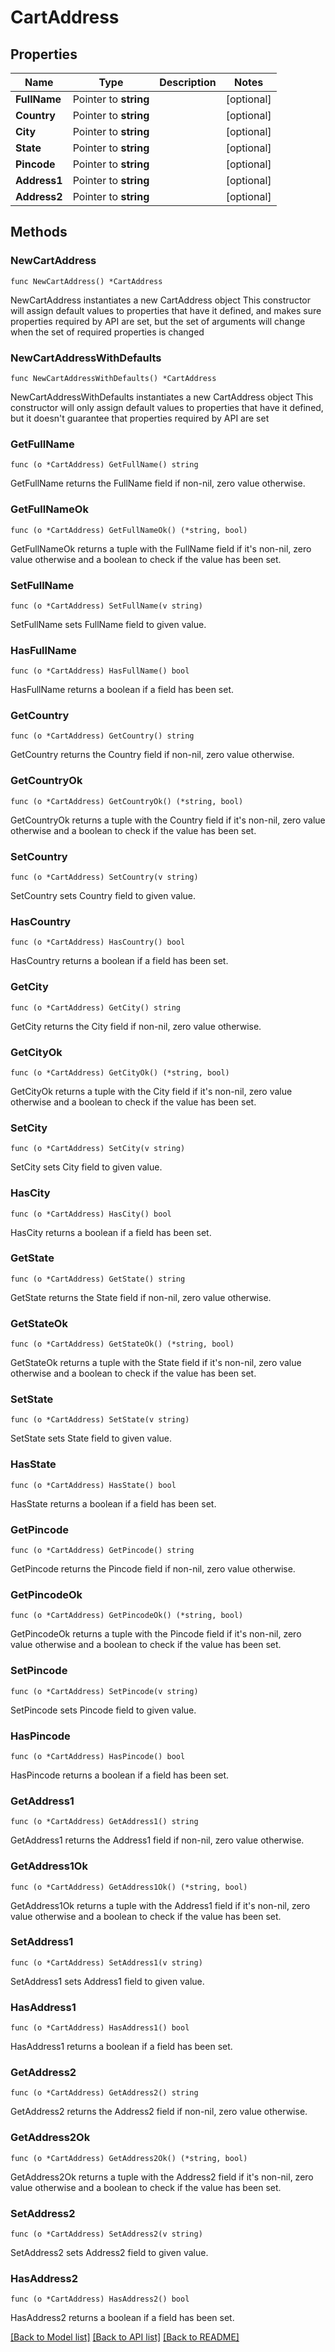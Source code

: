 # CartAddress

## Properties

Name | Type | Description | Notes
------------ | ------------- | ------------- | -------------
**FullName** | Pointer to **string** |  | [optional] 
**Country** | Pointer to **string** |  | [optional] 
**City** | Pointer to **string** |  | [optional] 
**State** | Pointer to **string** |  | [optional] 
**Pincode** | Pointer to **string** |  | [optional] 
**Address1** | Pointer to **string** |  | [optional] 
**Address2** | Pointer to **string** |  | [optional] 

## Methods

### NewCartAddress

`func NewCartAddress() *CartAddress`

NewCartAddress instantiates a new CartAddress object
This constructor will assign default values to properties that have it defined,
and makes sure properties required by API are set, but the set of arguments
will change when the set of required properties is changed

### NewCartAddressWithDefaults

`func NewCartAddressWithDefaults() *CartAddress`

NewCartAddressWithDefaults instantiates a new CartAddress object
This constructor will only assign default values to properties that have it defined,
but it doesn't guarantee that properties required by API are set

### GetFullName

`func (o *CartAddress) GetFullName() string`

GetFullName returns the FullName field if non-nil, zero value otherwise.

### GetFullNameOk

`func (o *CartAddress) GetFullNameOk() (*string, bool)`

GetFullNameOk returns a tuple with the FullName field if it's non-nil, zero value otherwise
and a boolean to check if the value has been set.

### SetFullName

`func (o *CartAddress) SetFullName(v string)`

SetFullName sets FullName field to given value.

### HasFullName

`func (o *CartAddress) HasFullName() bool`

HasFullName returns a boolean if a field has been set.

### GetCountry

`func (o *CartAddress) GetCountry() string`

GetCountry returns the Country field if non-nil, zero value otherwise.

### GetCountryOk

`func (o *CartAddress) GetCountryOk() (*string, bool)`

GetCountryOk returns a tuple with the Country field if it's non-nil, zero value otherwise
and a boolean to check if the value has been set.

### SetCountry

`func (o *CartAddress) SetCountry(v string)`

SetCountry sets Country field to given value.

### HasCountry

`func (o *CartAddress) HasCountry() bool`

HasCountry returns a boolean if a field has been set.

### GetCity

`func (o *CartAddress) GetCity() string`

GetCity returns the City field if non-nil, zero value otherwise.

### GetCityOk

`func (o *CartAddress) GetCityOk() (*string, bool)`

GetCityOk returns a tuple with the City field if it's non-nil, zero value otherwise
and a boolean to check if the value has been set.

### SetCity

`func (o *CartAddress) SetCity(v string)`

SetCity sets City field to given value.

### HasCity

`func (o *CartAddress) HasCity() bool`

HasCity returns a boolean if a field has been set.

### GetState

`func (o *CartAddress) GetState() string`

GetState returns the State field if non-nil, zero value otherwise.

### GetStateOk

`func (o *CartAddress) GetStateOk() (*string, bool)`

GetStateOk returns a tuple with the State field if it's non-nil, zero value otherwise
and a boolean to check if the value has been set.

### SetState

`func (o *CartAddress) SetState(v string)`

SetState sets State field to given value.

### HasState

`func (o *CartAddress) HasState() bool`

HasState returns a boolean if a field has been set.

### GetPincode

`func (o *CartAddress) GetPincode() string`

GetPincode returns the Pincode field if non-nil, zero value otherwise.

### GetPincodeOk

`func (o *CartAddress) GetPincodeOk() (*string, bool)`

GetPincodeOk returns a tuple with the Pincode field if it's non-nil, zero value otherwise
and a boolean to check if the value has been set.

### SetPincode

`func (o *CartAddress) SetPincode(v string)`

SetPincode sets Pincode field to given value.

### HasPincode

`func (o *CartAddress) HasPincode() bool`

HasPincode returns a boolean if a field has been set.

### GetAddress1

`func (o *CartAddress) GetAddress1() string`

GetAddress1 returns the Address1 field if non-nil, zero value otherwise.

### GetAddress1Ok

`func (o *CartAddress) GetAddress1Ok() (*string, bool)`

GetAddress1Ok returns a tuple with the Address1 field if it's non-nil, zero value otherwise
and a boolean to check if the value has been set.

### SetAddress1

`func (o *CartAddress) SetAddress1(v string)`

SetAddress1 sets Address1 field to given value.

### HasAddress1

`func (o *CartAddress) HasAddress1() bool`

HasAddress1 returns a boolean if a field has been set.

### GetAddress2

`func (o *CartAddress) GetAddress2() string`

GetAddress2 returns the Address2 field if non-nil, zero value otherwise.

### GetAddress2Ok

`func (o *CartAddress) GetAddress2Ok() (*string, bool)`

GetAddress2Ok returns a tuple with the Address2 field if it's non-nil, zero value otherwise
and a boolean to check if the value has been set.

### SetAddress2

`func (o *CartAddress) SetAddress2(v string)`

SetAddress2 sets Address2 field to given value.

### HasAddress2

`func (o *CartAddress) HasAddress2() bool`

HasAddress2 returns a boolean if a field has been set.


[[Back to Model list]](../README.md#documentation-for-models) [[Back to API list]](../README.md#documentation-for-api-endpoints) [[Back to README]](../README.md)


